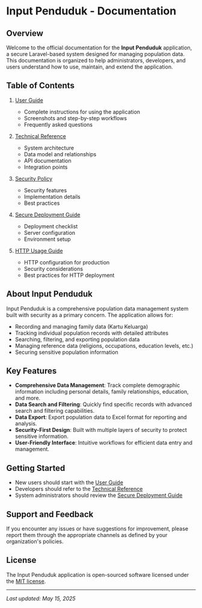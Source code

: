 # Input Penduduk - Documentation

## Overview

Welcome to the official documentation for the **Input Penduduk** application, a secure Laravel-based system designed for managing population data. This documentation is organized to help administrators, developers, and users understand how to use, maintain, and extend the application.

## Table of Contents

1. [User Guide](./USER_GUIDE.md)
   - Complete instructions for using the application
   - Screenshots and step-by-step workflows
   - Frequently asked questions

2. [Technical Reference](./TECHNICAL_REFERENCE.md)
   - System architecture
   - Data model and relationships
   - API documentation
   - Integration points

3. [Security Policy](./SECURITY_POLICY.md)
   - Security features
   - Implementation details
   - Best practices

4. [Secure Deployment Guide](./SECURE_DEPLOYMENT_GUIDE.md)
   - Deployment checklist
   - Server configuration
   - Environment setup

5. [HTTP Usage Guide](./HTTP_USAGE_GUIDE.md)
   - HTTP configuration for production
   - Security considerations
   - Best practices for HTTP deployment

## About Input Penduduk

Input Penduduk is a comprehensive population data management system built with security as a primary concern. The application allows for:

- Recording and managing family data (Kartu Keluarga)
- Tracking individual population records with detailed attributes
- Searching, filtering, and exporting population data
- Managing reference data (religions, occupations, education levels, etc.)
- Securing sensitive population information

## Key Features

- **Comprehensive Data Management**: Track complete demographic information including personal details, family relationships, education, and more.
- **Data Search and Filtering**: Quickly find specific records with advanced search and filtering capabilities.
- **Data Export**: Export population data to Excel format for reporting and analysis.
- **Security-First Design**: Built with multiple layers of security to protect sensitive information.
- **User-Friendly Interface**: Intuitive workflows for efficient data entry and management.

## Getting Started

- New users should start with the [User Guide](./USER_GUIDE.md)
- Developers should refer to the [Technical Reference](./TECHNICAL_REFERENCE.md)
- System administrators should review the [Secure Deployment Guide](./SECURE_DEPLOYMENT_GUIDE.md)

## Support and Feedback

If you encounter any issues or have suggestions for improvement, please report them through the appropriate channels as defined by your organization's policies.

## License

The Input Penduduk application is open-sourced software licensed under the [MIT license](https://opensource.org/licenses/MIT).

---

*Last updated: May 15, 2025*
